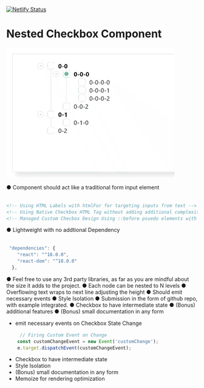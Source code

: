 [![Netlify Status](https://api.netlify.com/api/v1/badges/fb428de5-5c36-45b8-8db2-48de813e4614/deploy-status)](https://app.netlify.com/sites/customnestedcheckbox/deploys)
# Nested Checkbox Component 
[![Nested Checkbox](/docs/demo-snap.gif)](https://customnestedcheckbox.netlify.app/)


● Component should act like a traditional form input element
```html 

<!-- Using HTML Labels with htmlFor for targeting inputs from text -->
<!-- Using Native Checkbox HTML Tag without adding additional complexity to Code  -->
<!-- Managed Custom Checbox Design Using ::before psuedo elements with minimum dependency code  -->

```


● Lightweight with no addtional Dependency

```js

 "dependencies": {
    "react": "^18.0.0",
    "react-dom": "^18.0.0"
  },

```

● Feel free to use any 3rd party libraries, as far as you are mindful about the size it adds to
the project.
● Each node can be nested to N levels
● Overflowing text wraps to next line adjusting the height
● Should emit necessary events
● Style Isolation
● Submission in the form of github repo, with example integrated.
● Checkbox to have intermediate state
● (Bonus) additional features
● (Bonus) small documentation in any form
  
- emit necessary events on Checkbox State Change 

```js
     // Firing Custom Event on Change
    const customChangeEvent = new Event('customChange');
    e.target.dispatchEvent(customChangeEvent);

```



-  Checkbox to have intermediate state
- Style Isolation
- (Bonus) small documentation in any form
- Memoize for rendering optimization

